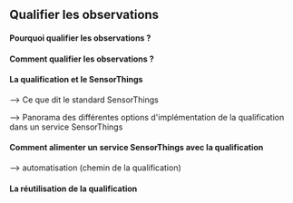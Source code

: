 ## Qualifier les observations

#### Pourquoi qualifier les observations ?

#### Comment qualifier les observations ?

#### La qualification et le SensorThings 

--> Ce que dit le standard SensorThings

--> Panorama des différentes options d'implémentation de la qualification dans un service SensorThings

#### Comment alimenter un service SensorThings avec la qualification

--> automatisation (chemin de la qualification)

#### La réutilisation de la qualification
